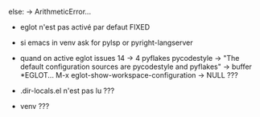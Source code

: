 else:<TAB> -> ArithmeticError...

- eglot n'est pas activé par defaut
  FIXED

- si emacs in venv
  ask for pylsp or pyright-langserver

- quand on active eglot issues 14 -> 4
    pyflakes
    pycodestyle
  -> "The default configuration sources are pycodestyle and pyflakes"
  -> buffer *EGLOT...
  M-x eglot-show-workspace-configuration -> NULL ???

- .dir-locals.el n'est pas lu ???

- venv ???
